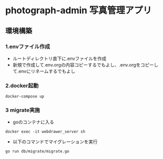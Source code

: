 # photograph-admin 写真管理アプリ

## 環境構築

### 1.envファイル作成

- ルートディレクトリ直下に.envファイルを作成
- 新規で作成して.env.orgの内容コピーするでもよし、.env.orgをコピーして.envにリネームするでもよし

### 2.docker起動

```
docker-compose up
```

### 3 migrate実施

- goのコンテナに入る
```
docker exec -it webdrawer_server sh
```
- 以下のコマンドでマイグレーションを実行
```
go run db/migrate/migrate.go
```